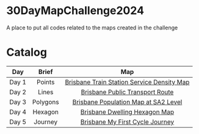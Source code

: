 # 30DayMapChallenge2024
A place to put all codes related to the maps created in the challenge

# Catalog
| Day   | Brief    | Map                                        |
| :----:| :------: | :-----------------------------------------:|
| Day 1 | Points   | [Brisbane Train Station Service Density Map](maps/Map1_BrisbaneTrainService.png) |
| Day 2 | Lines    | [Brisbane Public Transport Route](maps/Map2_BrisbanePTRoutes.png)                |
| Day 3 | Polygons | [Brisbane Population Map at SA2 Level](maps/Map3_BrisbanePopSA2.png)             |
| Day 4 | Hexagon  | [Brisbane Dwelling Hexagon Map](maps/Map4_Brisbane_Dwedlling.html)               |
| Day 5 | Journey  | [Brisbane My First Cycle Journey](maps/Map5_Brisbane_cycle_journey.html)         |


